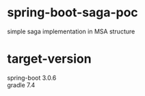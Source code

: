# spring-boot-saga-poc
simple saga implementation in MSA structure

# target-version
spring-boot 3.0.6    
gradle 7.4
